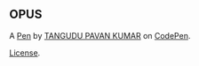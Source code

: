 OPUS
----


A [Pen](https://codepen.io/tpk369-the-lessful/pen/bGeNovo) by [TANGUDU PAVAN KUMAR](https://codepen.io/tpk369-the-lessful) on [CodePen](https://codepen.io).

[License](https://codepen.io/tpk369-the-lessful/pen/bGeNovo/license).
